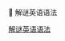 📖 解谜英语语法

[解谜英语语法](https://www.yinwang.org/blog-cn/2018/11/23/grammar#:~:text=%E8%A7%A3%E8%B0%9C%E8%8B%B1%E8%AF%AD%E8%AF%AD%E6%B3%95%20%E6%88%91%E5%8F%91%E7%8E%B0)
